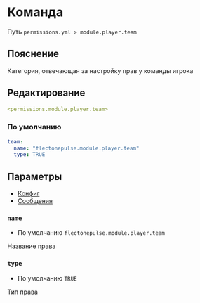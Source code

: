 # Команда
Путь `permissions.yml > module.player.team`

## Пояснение
Категория, отвечающая за настройку прав у команды игрока

## Редактирование
```yaml
<permissions.module.player.team>
```

### По умолчанию
```yaml
team:
  name: "flectonepulse.module.player.team"
  type: TRUE
```

## Параметры

- [Конфиг](/en/config/module/player/team/)
- [Сообщения](/en/messages/ru_ru/module/player/team/)

### `name`
- По умолчанию `flectonepulse.module.player.team`

Название права

### `type`
- По умолчанию `TRUE`

Тип права

<!--@include: @/en/parts/permission.md-->

